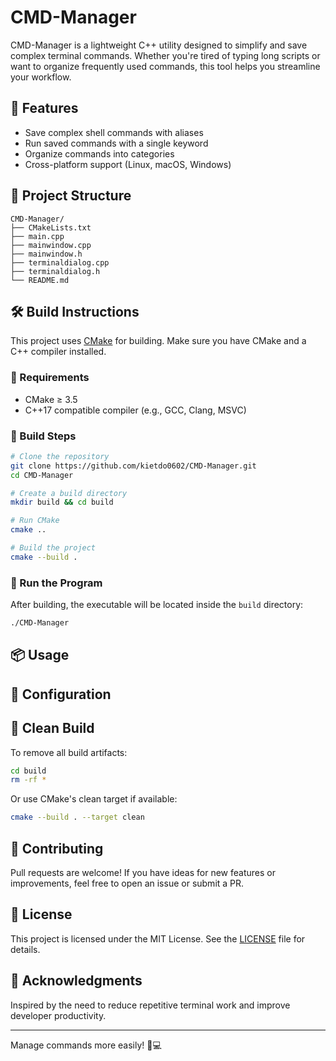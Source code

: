 # CMD-Manager

CMD-Manager is a lightweight C++ utility designed to simplify and save complex terminal commands. Whether you're tired of typing long scripts or want to organize frequently used commands, this tool helps you streamline your workflow.

## 🚀 Features

- Save complex shell commands with aliases
- Run saved commands with a single keyword
- Organize commands into categories
- Cross-platform support (Linux, macOS, Windows)

## 📁 Project Structure

```
CMD-Manager/
├── CMakeLists.txt
├── main.cpp
├── mainwindow.cpp
├── mainwindow.h
├── terminaldialog.cpp
├── terminaldialog.h
└── README.md
```

## 🛠️ Build Instructions

This project uses [CMake](https://cmake.org/) for building. Make sure you have CMake and a C++ compiler installed.

### 🔧 Requirements

- CMake ≥ 3.5
- C++17 compatible compiler (e.g., GCC, Clang, MSVC)

### 🧱 Build Steps

```bash
# Clone the repository
git clone https://github.com/kietdo0602/CMD-Manager.git
cd CMD-Manager

# Create a build directory
mkdir build && cd build

# Run CMake
cmake ..

# Build the project
cmake --build .
```

### 🧪 Run the Program

After building, the executable will be located inside the `build` directory:

```bash
./CMD-Manager
```

## 📦 Usage


## 📝 Configuration


## 🧹 Clean Build

To remove all build artifacts:

```bash
cd build
rm -rf *
```

Or use CMake's clean target if available:

```bash
cmake --build . --target clean
```

## 🤝 Contributing

Pull requests are welcome! If you have ideas for new features or improvements, feel free to open an issue or submit a PR.

## 📄 License

This project is licensed under the MIT License. See the [LICENSE](LICENSE) file for details.

## 🙌 Acknowledgments

Inspired by the need to reduce repetitive terminal work and improve developer productivity.

---

Manage commands more easily! 🧠💻


